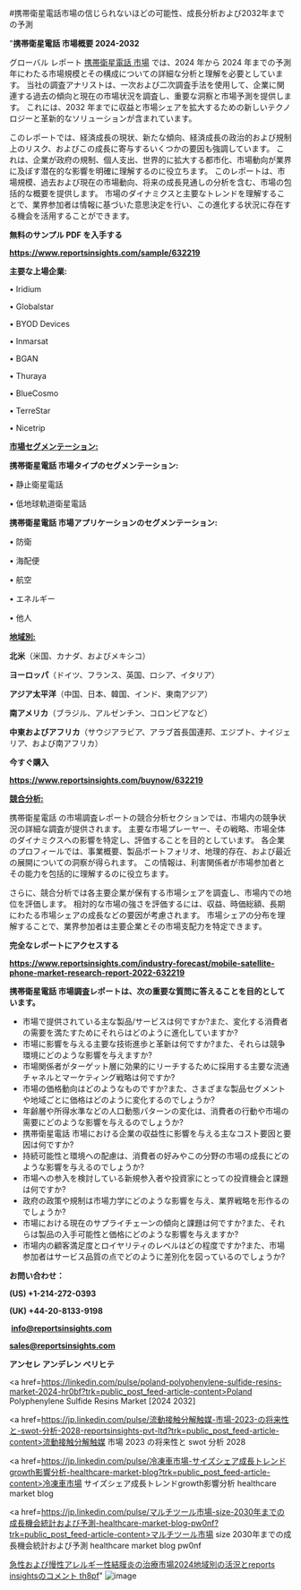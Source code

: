 #携帯衛星電話市場の信じられないほどの可能性、成長分析および2032年までの予測

"<strong>携帯衛星電話 市場概要 2024-2032</strong>

グローバル レポート <a href=https://www.reportsinsights.com/sample/632219>携帯衛星電話 市場</a> では、2024 年から 2024 年までの予測年にわたる市場規模とその構成についての詳細な分析と理解を必要としています。 当社の調査アナリストは、一次および二次調査手法を使用して、企業に関連する過去の傾向と現在の市場状況を調査し、重要な洞察と市場予測を提供します。 これには、2032 年までに収益と市場シェアを拡大​​するための新しいテクノロジーと革新的なソリューションが含まれています。

このレポートでは、経済成長の現状、新たな傾向、経済成長の政治的および規制上のリスク、およびこの成長に寄与するいくつかの要因も強調しています。 これは、企業が政府の規制、個人支出、世界的に拡大する都市化、市場動向が業界に及ぼす潜在的な影響を明確に理解するのに役立ちます。 このレポートは、市場規模、過去および現在の市場動向、将来の成長見通しの分析を含む、市場の包括的な概要を提供します。 市場のダイナミクスと主要なトレンドを理解することで、業界参加者は情報に基づいた意思決定を行い、この進化する状況に存在する機会を活用することができます。

<strong><b>無料のサンプル PDF を入手する</b></strong>

<a href=https://www.reportsinsights.com/sample/632219><strong><u>https://www.reportsinsights.com/sample/632219</u></strong></a>

<strong>主要な上場企業:</strong>

• Iridium

• Globalstar

• BYOD Devices

• Inmarsat

• BGAN

• Thuraya

• BlueCosmo

• TerreStar

• Nicetrip

<strong><u>市場セグメンテーション</u></strong><strong><u>:</u></strong>

<strong>携帯衛星電話 市場タイプのセグメンテーション:</strong>

• 静止衛星電話

• 低地球軌道衛星電話

<strong>携帯衛星電話 市場アプリケーションのセグメンテーション:</strong>

• 防衛

• 海配便

• 航空

• エネルギー

• 他人

<strong><u>地域別</u></strong><strong><u>:</u></strong>

<strong>北米</strong>（米国、カナダ、およびメキシコ）

<strong>ヨーロッパ</strong>（ドイツ、フランス、英国、ロシア、イタリア）

<strong>アジア太平洋</strong>（中国、日本、韓国、インド、東南アジア）

<strong>南アメリカ</strong>（ブラジル、アルゼンチン、コロンビアなど）

<strong>中東およびアフリカ</strong>（サウジアラビア、アラブ首長国連邦、エジプト、ナイジェリア、および南アフリカ）

<strong>今すぐ購入</strong>

<a href=https://www.reportsinsights.com/buynow/632219><strong><u>https://www.reportsinsights.com/buynow/632219</u></strong></a>

<strong><u>競合分析:</u></strong>

携帯衛星電話 の市場調査レポートの競合分析セクションでは、市場内の競争状況の詳細な調査が提供されます。 主要な市場プレーヤー、その戦略、市場全体のダイナミクスへの影響を特定し、評価することを目的としています。 各企業のプロフィールでは、事業概要、製品ポートフォリオ、地理的存在、および最近の展開についての洞察が得られます。 この情報は、利害関係者が市場参加者とその能力を包括的に理解するのに役立ちます。

さらに、競合分析では各主要企業が保有する市場シェアを調査し、市場内での地位を評価します。 相対的な市場の強さを評価するには、収益、時価総額、長期にわたる市場シェアの成長などの要因が考慮されます。 市場シェアの分布を理解することで、業界参加者は主要企業とその市場支配力を特定できます。

<strong>完全なレポートにアクセスする</strong>

<a href=https://www.reportsinsights.com/industry-forecast/mobile-satellite-phone-market-research-report-2022-632219><strong><u><b>https://www.reportsinsights.com/industry-forecast/mobile-satellite-phone-market-research-report-2022-632219</b></u></strong></a>

<strong><b>携帯衛星電話 市場調査レポートは、次の重要な質問に答えることを目的としています。</b></strong>
<ul>
  <li>市場で提供されている主な製品/サービスは何ですか?また、変化する消費者の需要を満たすためにそれらはどのように進化していますか?</li>
  <li>市場に影響を与える主要な技術進歩と革新は何ですか?また、それらは競争環境にどのような影響を与えますか?</li>
  <li>市場関係者がターゲット層に効果的にリーチするために採用する主要な流通チャネルとマーケティング戦略は何ですか?</li>
  <li>市場の価格動向はどのようなものですか?また、さまざまな製品セグメントや地域ごとに価格はどのように変化するのでしょうか?</li>
  <li>年齢層や所得水準などの人口動態パターンの変化は、消費者の行動や市場の需要にどのような影響を与えるのでしょうか?</li>
  <li>携帯衛星電話 市場における企業の収益性に影響を与える主なコスト要因と要因は何ですか?</li>
  <li>持続可能性と環境への配慮は、消費者の好みやこの分野の市場の成長にどのような影響を与えるのでしょうか?</li>
  <li>市場への参入を検討している新規参入者や投資家にとっての投資機会と課題は何ですか?</li>
  <li>政府の政策や規制は市場力学にどのような影響を与え、業界戦略を形作るのでしょうか?</li>
  <li>市場における現在のサプライチェーンの傾向と課題は何ですか?また、それらは製品の入手可能性と価格にどのような影響を与えますか?</li>
  <li>市場内の顧客満足度とロイヤリティのレベルはどの程度ですか?また、市場参加者はサービス品質の点でどのように差別化を図っているのでしょうか?</li>
</ul>
<strong>お問い合わせ：</strong>

<strong>(US) +1-214-272-0393</strong>

<strong>(UK) +44-20-8133-9198</strong>

<strong> </strong><a href=info@reportsinsights.com><strong><u>info@reportsinsights.com</u></strong></a>

<a href=sales@reportsinsights.com><strong><u>sales@reportsinsights.com</u></strong></a>

<strong>アンセレ アンデレン ベリヒテ</strong>

<a href=https://linkedin.com/pulse/poland-polyphenylene-sulfide-resins-market-2024-hr0bf?trk=public_post_feed-article-content>Poland Polyphenylene Sulfide Resins Market [2024 2032]</a>

<a href=https://jp.linkedin.com/pulse/流動接触分解触媒-市場-2023-の将来性と-swot-分析-2028-reportsinsights-pvt-ltd?trk=public_post_feed-article-content>流動接触分解触媒 市場 2023 の将来性と swot 分析 2028</a>

<a href=https://jp.linkedin.com/pulse/冷凍車市場-サイズシェア成長トレンドgrowth影響分析-healthcare-market-blog?trk=public_post_feed-article-content>冷凍車市場 サイズシェア成長トレンドgrowth影響分析 healthcare market blog</a>

<a href=https://jp.linkedin.com/pulse/マルチツール市場-size-2030年までの成長機会統計および予測-healthcare-market-blog-pw0nf?trk=public_post_feed-article-content>マルチツール市場 size 2030年までの成長機会統計および予測 healthcare market blog pw0nf</a>

<a href=https://www.linkedin.com/pulse/急性および慢性アレルギー性結膜炎の治療市場2024地域別の活況とreports-insightsのコメント-th8pf/>急性および慢性アレルギー性結膜炎の治療市場2024地域別の活況とreports insightsのコメント th8pf</a>"
![image](https://github.com/ahaan12367/RIMarket24/assets/158471582/29923100-e4f9-405a-bebf-74d93c6fb847)
